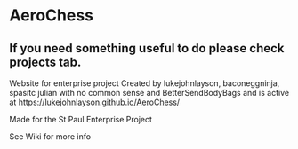 # AeroChess
## If you need something useful to do please check projects tab.
Website for enterprise project
Created by lukejohnlayson, baconeggninja, spasitc julian with no common sense and BetterSendBodyBags and is active at https://lukejohnlayson.github.io/AeroChess/

Made for the St Paul Enterprise Project  

See Wiki for more info
